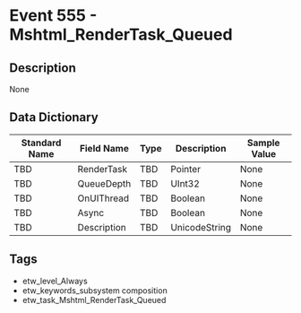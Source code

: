 # Event 555 - Mshtml_RenderTask_Queued

## Description
None

## Data Dictionary
|Standard Name|Field Name|Type|Description|Sample Value|
|---|---|---|---|---|
|TBD|RenderTask|TBD|Pointer|None|None|
|TBD|QueueDepth|TBD|UInt32|None|None|
|TBD|OnUIThread|TBD|Boolean|None|None|
|TBD|Async|TBD|Boolean|None|None|
|TBD|Description|TBD|UnicodeString|None|None|

## Tags
* etw_level_Always
* etw_keywords_subsystem composition
* etw_task_Mshtml_RenderTask_Queued